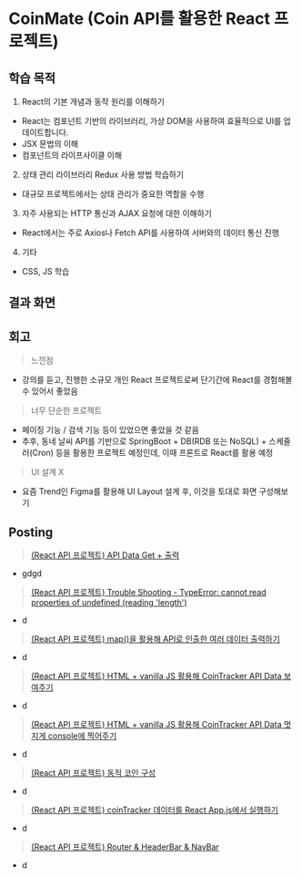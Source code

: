 # CoinMate (Coin API를 활용한 React 프로젝트)


## 학습 목적
1. React의 기본 개념과 동작 원리를 이해하기
- React는 컴포넌트 기반의 라이브러리, 가상 DOM을 사용하여 효율적으로 UI를 업데이트합니다.
- JSX 문법의 이해
- 컴포넌트의 라이프사이클 이해
2. 상태 관리 라이브러리 Redux 사용 방법 학습하기
- 대규모 프로젝트에서는 상태 관리가 중요한 역할을 수행
3. 자주 사용되는 HTTP 통신과 AJAX 요청에 대한 이해하기
- React에서는 주로 Axios나 Fetch API를 사용하여 서버와의 데이터 통신 진행
4. 기타
- CSS, JS 학습

## 결과 화면



## 회고
> 느낀점
- 강의를 듣고, 진행한 소규모 개인 React 프로젝트로써 단기간에 React를 경험해볼 수 있어서 좋았음
> 너무 단순한 프로젝트
- 페이징 기능 / 검색 기능 등이 있었으면 좋았을 것 같음 
- 추후, 동네 날씨 API를 기반으로 SpringBoot + DB(RDB 또는 NoSQL) + 스케줄러(Cron) 등을 활용한 프로젝트 예정인데, 이때 프론트로 React를 활용 예정
> UI 설계 X
- 요즘 Trend인 Figma를 활용해 UI Layout 설계 후, 이것을 토대로 화면 구성해보기


## Posting
> [(React API 프로젝트) API Data Get + 출력](https://velog.io/@irish/ReactJS-API-Project-Fetch-API-Data)
- gdgd
> [(React API 프로젝트) Trouble Shooting - TypeError: cannot read properties of undefined (reading 'length')](https://velog.io/@irish/ReactJS-API-Project-Trouble-Shooting-TypeError-cannot-read-properties-of-undefined-reading-length)
- d
> [(React API 프로젝트) map()을 활용해 API로 인출한 여러 데이터 출력하기](https://velog.io/@irish/ReactJS-API-Project-map-fetchData-and-ShowWeb)
- d
> [(React API 프로젝트) HTML + vanilla JS 활용해 CoinTracker API Data 보여주기](https://velog.io/@irish/ReactJS-API-Project-HTML-vanilla-JS-CoinTracker-API-Data)
- d
> [(React API 프로젝트) HTML + vanilla JS 활용해 CoinTracker API Data 멋지게 console에 찍어주기](https://velog.io/@irish/ReactJS-API-Project-HTML-vanilla-JS-CoinTracker-API-Data-console)
- d
> [(React API 프로젝트) 동적 코인 구성](https://velog.io/@irish/React-API-Project-Dynamic-Coins-Showing)
- d
> [(React API 프로젝트) coinTracker 데이터를 React App.js에서 실행하기](https://velog.io/@irish/React-API-Project-coinTracker-data-React-App-js-do)
- d
> [(React API 프로젝트) Router & HeaderBar & NavBar](https://velog.io/@irish/React-API-Project-Router-HeaderBar-NavBar)
- d
